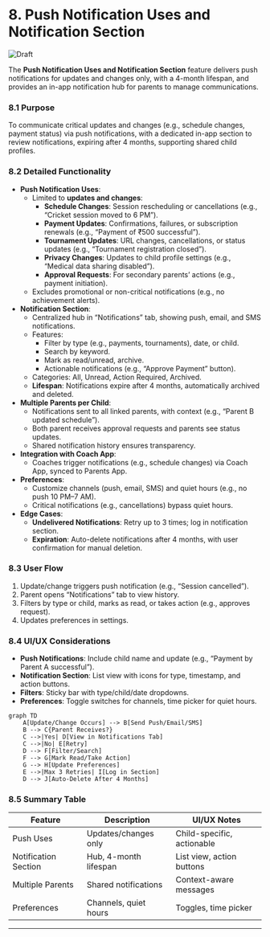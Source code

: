 
# 8. Push Notification Uses and Notification Section

![Draft](https://img.shields.io/badge/Status-Draft-yellow)

The **Push Notification Uses and Notification Section** feature delivers push notifications for updates and changes only, with a 4-month lifespan, and provides an in-app notification hub for parents to manage communications.

### 8.1 Purpose
To communicate critical updates and changes (e.g., schedule changes, payment status) via push notifications, with a dedicated in-app section to review notifications, expiring after 4 months, supporting shared child profiles.

### 8.2 Detailed Functionality
- **Push Notification Uses**:
    - Limited to **updates and changes**:
		- **Schedule Changes**: Session rescheduling or cancellations (e.g., “Cricket session moved to 6 PM”).
		- **Payment Updates**: Confirmations, failures, or subscription renewals (e.g., “Payment of ₹500 successful”).
		- **Tournament Updates**: URL changes, cancellations, or status updates (e.g., “Tournament registration closed”).
		- **Privacy Changes**: Updates to child profile settings (e.g., “Medical data sharing disabled”).
		- **Approval Requests**: For secondary parents’ actions (e.g., payment initiation).
    - Excludes promotional or non-critical notifications (e.g., no achievement alerts).
- **Notification Section**:
    - Centralized hub in “Notifications” tab, showing push, email, and SMS notifications.
    - Features:
		- Filter by type (e.g., payments, tournaments), date, or child.
		- Search by keyword.
		- Mark as read/unread, archive.
		- Actionable notifications (e.g., “Approve Payment” button).
    - Categories: All, Unread, Action Required, Archived.
    - **Lifespan**: Notifications expire after 4 months, automatically archived and deleted.
- **Multiple Parents per Child**:
    - Notifications sent to all linked parents, with context (e.g., “Parent B updated schedule”).
    - Both parent receives approval requests and parents see status updates.
    - Shared notification history ensures transparency.
- **Integration with Coach App**:
	- Coaches trigger notifications (e.g., schedule changes) via Coach App, synced to Parents App.
- **Preferences**:
	- Customize channels (push, email, SMS) and quiet hours (e.g., no push 10 PM–7 AM).
	- Critical notifications (e.g., cancellations) bypass quiet hours.
- **Edge Cases**:
	- **Undelivered Notifications**: Retry up to 3 times; log in notification section.
	- **Expiration**: Auto-delete notifications after 4 months, with user confirmation for manual deletion.

### 8.3 User Flow
1. Update/change triggers push notification (e.g., “Session cancelled”).
2. Parent opens “Notifications” tab to view history.
3. Filters by type or child, marks as read, or takes action (e.g., approves request).
4. Updates preferences in settings.

### 8.4 UI/UX Considerations
- **Push Notifications**: Include child name and update (e.g., “Payment by Parent A successful”).
- **Notification Section**: List view with icons for type, timestamp, and action buttons.
- **Filters**: Sticky bar with type/child/date dropdowns.
- **Preferences**: Toggle switches for channels, time picker for quiet hours.


```mermaid
graph TD
    A[Update/Change Occurs] --> B[Send Push/Email/SMS]
    B --> C{Parent Receives?}
    C -->|Yes| D[View in Notifications Tab]
    C -->|No| E[Retry]
    D --> F[Filter/Search]
    F --> G[Mark Read/Take Action]
    G --> H[Update Preferences]
    E -->|Max 3 Retries| I[Log in Section]
    D --> J[Auto-Delete After 4 Months]
```

### 8.5 Summary Table

| Feature | Description | UI/UX Notes |
|---------|-------------|---------------------|
| Push Uses | Updates/changes only | Child-specific, actionable |
| Notification Section | Hub, 4-month lifespan | List view, action buttons |
| Multiple Parents | Shared notifications | Context-aware messages |
| Preferences | Channels, quiet hours | Toggles, time picker |

---